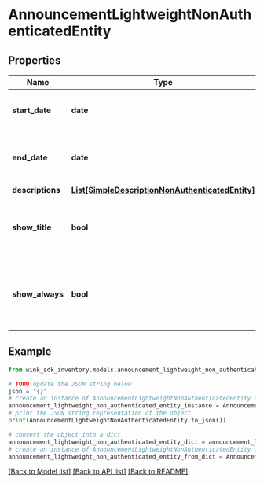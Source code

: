 # AnnouncementLightweightNonAuthenticatedEntity


## Properties

Name | Type | Description | Notes
------------ | ------------- | ------------- | -------------
**start_date** | **date** | Start date for when announcement is valid | [optional] 
**end_date** | **date** | End date for when announcement is no longer valid | [optional] 
**descriptions** | [**List[SimpleDescriptionNonAuthenticatedEntity]**](SimpleDescriptionNonAuthenticatedEntity.md) |  | 
**show_title** | **bool** | When enabled, the property does not want the title to be displayed | [optional] [default to False]
**show_always** | **bool** | When enabled, the property wants this announcement always to be displayed | [optional] [default to False]

## Example

```python
from wink_sdk_inventory.models.announcement_lightweight_non_authenticated_entity import AnnouncementLightweightNonAuthenticatedEntity

# TODO update the JSON string below
json = "{}"
# create an instance of AnnouncementLightweightNonAuthenticatedEntity from a JSON string
announcement_lightweight_non_authenticated_entity_instance = AnnouncementLightweightNonAuthenticatedEntity.from_json(json)
# print the JSON string representation of the object
print(AnnouncementLightweightNonAuthenticatedEntity.to_json())

# convert the object into a dict
announcement_lightweight_non_authenticated_entity_dict = announcement_lightweight_non_authenticated_entity_instance.to_dict()
# create an instance of AnnouncementLightweightNonAuthenticatedEntity from a dict
announcement_lightweight_non_authenticated_entity_from_dict = AnnouncementLightweightNonAuthenticatedEntity.from_dict(announcement_lightweight_non_authenticated_entity_dict)
```
[[Back to Model list]](../README.md#documentation-for-models) [[Back to API list]](../README.md#documentation-for-api-endpoints) [[Back to README]](../README.md)


